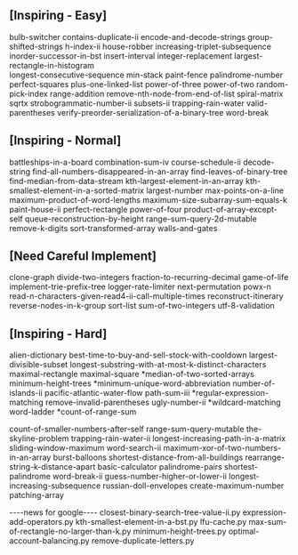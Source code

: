 ## [Inspiring - Easy]
bulb-switcher
contains-duplicate-ii
encode-and-decode-strings
group-shifted-strings
h-index-ii
house-robber
increasing-triplet-subsequence
inorder-successor-in-bst
insert-interval
integer-replacement
largest-rectangle-in-histogram  
longest-consecutive-sequence
min-stack
paint-fence
palindrome-number
perfect-squares
plus-one-linked-list
power-of-three
power-of-two
random-pick-index
range-addition
remove-nth-node-from-end-of-list
spiral-matrix
sqrtx
strobogrammatic-number-ii
subsets-ii
trapping-rain-water
valid-parentheses
verify-preorder-serialization-of-a-binary-tree
word-break


## [Inspiring - Normal]
battleships-in-a-board
combination-sum-iv
course-schedule-ii
decode-string
find-all-numbers-disappeared-in-an-array
find-leaves-of-binary-tree
find-median-from-data-stream
kth-largest-element-in-an-array
kth-smallest-element-in-a-sorted-matrix
largest-number
max-points-on-a-line
maximum-product-of-word-lengths
maximum-size-subarray-sum-equals-k
paint-house-ii
perfect-rectangle
power-of-four
product-of-array-except-self
queue-reconstruction-by-height
range-sum-query-2d-mutable
remove-k-digits
sort-transformed-array
walls-and-gates



## [Need Careful Implement]
clone-graph
divide-two-integers
fraction-to-recurring-decimal
game-of-life
implement-trie-prefix-tree
logger-rate-limiter
next-permutation
powx-n
read-n-characters-given-read4-ii-call-multiple-times
reconstruct-itinerary
reverse-nodes-in-k-group
sort-list
sum-of-two-integers
utf-8-validation


## [Inspiring - Hard]
alien-dictionary
best-time-to-buy-and-sell-stock-with-cooldown
largest-divisible-subset
longest-substring-with-at-most-k-distinct-characters
maximal-rectangle
maximal-square
*median-of-two-sorted-arrays
minimum-height-trees
*minimum-unique-word-abbreviation
number-of-islands-ii
pacific-atlantic-water-flow
path-sum-iii
*regular-expression-matching
remove-invalid-parentheses
ugly-number-ii
*wildcard-matching
word-ladder
*count-of-range-sum


count-of-smaller-numbers-after-self
range-sum-query-mutable
the-skyline-problem
trapping-rain-water-ii
longest-increasing-path-in-a-matrix
sliding-window-maximum
word-search-ii
maximum-xor-of-two-numbers-in-an-array
burst-balloons
shortest-distance-from-all-buildings
rearrange-string-k-distance-apart
basic-calculator
palindrome-pairs
shortest-palindrome
word-break-ii
guess-number-higher-or-lower-ii
longest-increasing-subsequence
russian-doll-envelopes
create-maximum-number
patching-array



----news for google----
closest-binary-search-tree-value-ii.py
expression-add-operators.py
kth-smallest-element-in-a-bst.py
lfu-cache.py
max-sum-of-rectangle-no-larger-than-k.py
minimum-height-trees.py
optimal-account-balancing.py
remove-duplicate-letters.py
